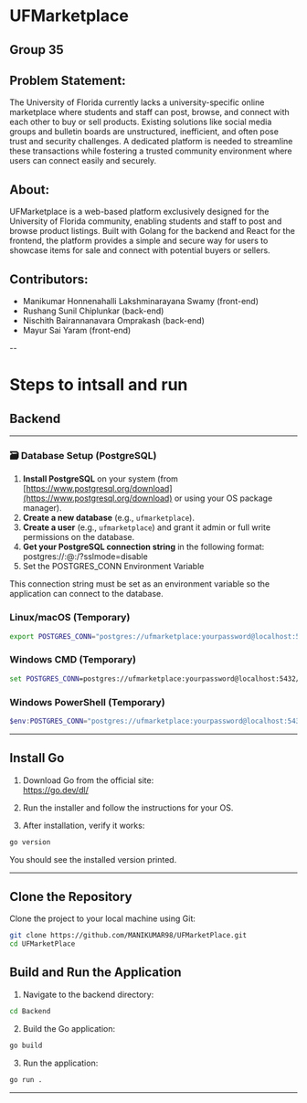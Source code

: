 # UFMarketplace

## Group 35

## Problem Statement:

The University of Florida currently lacks a university-specific online marketplace where students and staff can post, browse, and connect with each other to buy or sell products. Existing solutions like social media groups and bulletin boards are unstructured, inefficient, and often pose trust and security challenges. A dedicated platform is needed to streamline these transactions while fostering a trusted community environment where users can connect easily and securely.

## About:

UFMarketplace is a web-based platform exclusively designed for the University of Florida community, enabling students and staff to post and browse product listings. Built with Golang for the backend and React for the frontend, the platform provides a simple and secure way for users to showcase items for sale and connect with potential buyers or sellers.

## Contributors:

- Manikumar Honnenahalli Lakshminarayana Swamy (front-end)
- Rushang Sunil Chiplunkar (back-end)
- Nischith Bairannanavara Omprakash (back-end)
- Mayur Sai Yaram (front-end)

--

# Steps to intsall and run

## Backend

---

### 🗃️ Database Setup (PostgreSQL)

1. **Install PostgreSQL** on your system (from [https://www.postgresql.org/download](https://www.postgresql.org/download) or using your OS package manager).
2. **Create a new database** (e.g., `ufmarketplace`).
3. **Create a user** (e.g., `ufmarketplace`) and grant it admin or full write permissions on the database.
4. **Get your PostgreSQL connection string** in the following format: postgres://<username>:<password>@<host>:<port>/<dbname>?sslmode=disable
5. Set the POSTGRES_CONN Environment Variable

This connection string must be set as an environment variable so the application can connect to the database.

### Linux/macOS (Temporary)

```bash
export POSTGRES_CONN="postgres://ufmarketplace:yourpassword@localhost:5432/ufmarketplace?sslmode=disable"
```

### Windows CMD (Temporary)

```cmd
set POSTGRES_CONN=postgres://ufmarketplace:yourpassword@localhost:5432/ufmarketplace?sslmode=disable
```

### Windows PowerShell (Temporary)

```powershell
$env:POSTGRES_CONN="postgres://ufmarketplace:yourpassword@localhost:5432/ufmarketplace?sslmode=disable"
```

---

## Install Go

1. Download Go from the official site:  
   https://go.dev/dl/

2. Run the installer and follow the instructions for your OS.

3. After installation, verify it works:

```bash
go version
```

You should see the installed version printed.

---

## Clone the Repository

Clone the project to your local machine using Git:

```bash
git clone https://github.com/MANIKUMAR98/UFMarketPlace.git
cd UFMarketPlace
```

## Build and Run the Application

1. Navigate to the backend directory:

```bash
cd Backend
```

2. Build the Go application:

```bash
go build
```

3. Run the application:

```bash
go run .

```

---
